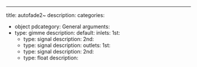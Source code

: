---
title: autofade2~
description:
categories:
 - object
pdcategory: General
arguments:
- type: gimme
  description:
  default:
inlets:
  1st:
  - type: signal
    description:
  2nd:
  - type: signal
    description:
outlets:
  1st:
  - type: signal
    description:
  2nd:
  - type: float
    description:
